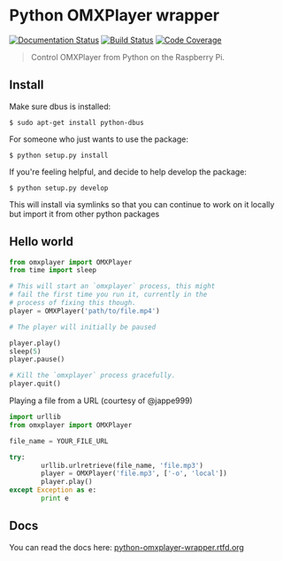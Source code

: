 # Python OMXPlayer wrapper

[![Documentation
Status](https://readthedocs.org/projects/python-omxplayer-wrapper/badge/?version=latest)](https://readthedocs.org/projects/python-omxplayer-wrapper/?badge=latest)
[![Build
Status](https://travis-ci.org/willprice/python-omxplayer-wrapper.svg)](https://travis-ci.org/willprice/python-omxplayer-wrapper)
[![Code Coverage](https://codecov.io/gh/willprice/python-omxplayer-wrapper/branch/develop/graph/badge.svg)](https://codecov.io/gh/willprice/python-omxplayer-wrapper)



> Control OMXPlayer from Python on the Raspberry Pi.

## Install
Make sure dbus is installed:
```shell
$ sudo apt-get install python-dbus
```

For someone who just wants to use the package:
```shell
$ python setup.py install
```

If you're feeling helpful, and decide to help develop the package:
```shell
$ python setup.py develop
```
This will install via symlinks so that you can continue to work on it locally
but import it from other python packages

## Hello world
```python
from omxplayer import OMXPlayer
from time import sleep

# This will start an `omxplayer` process, this might 
# fail the first time you run it, currently in the 
# process of fixing this though.
player = OMXPlayer('path/to/file.mp4')

# The player will initially be paused

player.play()
sleep(5)
player.pause()

# Kill the `omxplayer` process gracefully.
player.quit()
```

Playing a file from a URL (courtesy of @jappe999)
```python
import urllib
from omxplayer import OMXPlayer

file_name = YOUR_FILE_URL

try:
        urllib.urlretrieve(file_name, 'file.mp3')
        player = OMXPlayer('file.mp3', ['-o', 'local'])
        player.play()
except Exception as e:
        print e

```

## Docs
You can read the docs here:
[python-omxplayer-wrapper.rtfd.org](http://python-omxplayer-wrapper.rtfd.org)

